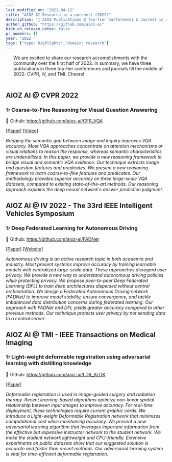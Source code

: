 ```yaml
---
last_modified_on: "2022-04-12"
title: "AIOZ AI Research in a nutshell (2022)"
description: '🎉 AIOZ Publications @ Top-tier Conferences & Journal in 2022.'
author_github: "https://github.com/aioz-ai"
hide_on_release_notes: false
pr_numbers: []
year: "2022 "
tags: ["type: highlights","domain: research"]
---
```


<ul className="list--icons--arrow text--pink text--bold list--indent">
We are excited to share our research accomplishments with the community over the first half of 2022. In summary, we have three publications in three top-tier conferences and journals till the middle of 2022: CVPR, IV, and TMI. Cheers!<br/><br/>
</ul>

## AIOZ AI @ CVPR 2022
### ✨ Coarse-to-Fine Reasoning for Visual Question Answering
:rocket: Github: https://github.com/aioz-ai/CFR_VQA

[[Paper](https://openaccess.thecvf.com/content/CVPR2022W/MULA/papers/Nguyen_Coarse-To-Fine_Reasoning_for_Visual_Question_Answering_CVPRW_2022_paper.pdf)] [[Video](https://drive.google.com/file/d/1X_6JjD7ykS6mPi-FawoKEO9FhlIILReq/view)]

*Bridging the semantic gap between image and inquiry improves VQA accuracy. Most VQA approaches concentrate on attention mechanisms or visual relations to reason the response, whereas semantic characteristics are underutilized. In this paper, we provide a new reasoning framework to bridge visual and semantic VQA evidence. Our technique extracts image and question features and predicates. We present a new reasoning framework to learn coarse-to-fine features and predicates. Our methodology provides superior accuracy on three large-scale VQA datasets, compared to existing state-of-the-art methods. Our reasoning approach explains the deep neural network's answer prediction judgment.*

## AIOZ AI @ IV 2022 - The 33rd IEEE Intelligent Vehicles Symposium
### ✨ Deep Federated Learning for Autonomous Driving
:rocket: Github: https://github.com/aioz-ai/FADNet

[[Paper](https://arxiv.org/abs/2110.05754)] [[Website](https://iv2022.com/)]

*Autonomous driving is an active research topic in both academia and industry. Most present systems improve accuracy by training learnable models with centralized large-scale data. These approaches disregard user privacy. We provide a new way to understand autonomous driving policies while protecting privacy. We propose peer-to-peer Deep Federated Learning (DFL) to train deep architectures dispersed without central orchestration. We design a Federated Autonomous Driving network (FADNet) to improve model stability, ensure convergence, and tackle imbalanced data distribution concerns during federated learning. Our approach with FADNet and DFL yields greater accuracy compared to other previous methods. Our technique protects user privacy by not sending data to a central server.*

## AIOZ AI @ TMI - IEEE Transactions on Medical Imaging
### ✨ Light-weight deformable registration using adversarial learning with distilling knowledge
:rocket: Github: https://github.com/aioz-ai/LDR_ALDK

[[Paper](https://ieeexplore.ieee.org/document/9672098)]

*Deformable registration is used in image-guided surgery and radiation therapy. Recent learning-based algorithms optimize non-linear spatial relationship between input images to improve accuracy. For real-time deployment, these technologies require current graphic cards. We introduce a Light-weight Deformable Registration network that minimizes computational cost while maintaining accuracy. We present a new adversarial learning algorithm that leverages important information from the effective but expensive instructor network to the student network. We make the student network lightweight and CPU-friendly. Extensive experiments on public datasets show that our suggested solution is accurate and faster than recent methods. Our adversarial learning system is vital for time-efficient deformable registration.*
